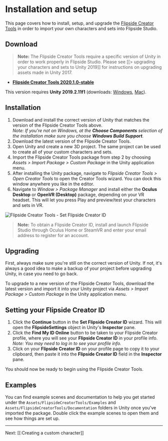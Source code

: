# Installation and setup

This page covers how to install, setup, and upgrade the [Flipside Creator Tools](/docs/2020.1/creator-tools) in order to import your own characters and sets into Flipside Studio.

## Download

> **Note:** The Flipside Creator Tools require a specific version of Unity in order to work properly in Flipside Studio.
> Please see [[> upgrading your characters and sets to Unity 2019]] for instructions on upgrading assets made in Unity 2017.

<!--
### Stable version

Use this version if you are using the stable version of Flipside Studio.
-->

* **[Flipside Creator Tools 2020.1.0-stable](https://www.flipsidexr.com/files/downloads/FlipsideCreatorTools-2020.1.0-stable.unitypackage)**

This version requires **Unity 2019.2.11f1** (downloads: [Windows](https://unity3d.com/get-unity/download?thank-you=update&download_nid=63169&os=Win), [Mac](https://unity3d.com/get-unity/download?thank-you=update&download_nid=63169&os=Mac)).

<!--
### Beta version

Use this version if you opted into the [Flipside Studio Beta](https://www.flipsidexr.com/beta-signup).

* **[Flipside Creator Tools 2020.2.0-beta1](https://www.flipsidexr.com/files/downloads/FlipsideCreatorTools-2020.2.0-beta1.unitypackage)**

This version requires **Unity 2019.2.11f1** (downloads: [Windows](https://unity3d.com/get-unity/download?thank-you=update&download_nid=63169&os=Win), [Mac](https://unity3d.com/get-unity/download?thank-you=update&download_nid=63169&os=Mac)).
-->

## Installation

1. Download and install the correct version of Unity that matches the version of the Flipside Creator Tools above.<br>
   _Note: If you're not on Windows, at the **Choose Components** selection of the installation make sure you choose **Windows Build Support**._
2. Download the latest version of the Flipside Creator Tools.
3. Open Unity and create a new 3D project. The same project can be used to create all of your custom characters and sets.
4. Import the Flipside Creator Tools package from step 2 by choosing _Assets > Import
   Package > Custom Package_ in the Unity application menu.
5. After installing the Unity package, navigate to _Flipside Creator Tools > Open Creator Tools_ to open the Creator Tools wizard. You can dock this window anywhere you like in the editor.
6. Navigate to _Window > Package Manager_ and install either the **Oculus Desktop** or **OpenVR (Desktop)** package, depending on your VR headset. This will let you press Play and preview/test your characters and sets in VR.

![Flipside Creator Tools - Set Flipside Creator ID](https://www.flipsidexr.com/files/docs/screenshots/flipside-creator-tools-enter-id.png)

> **Note:** To obtain a Flipside Creator ID, install and launch Flipside Studio through Oculus Home or SteamVR and enter your email address to register for an account.

## Upgrading

First, always make sure you're still on the correct version of Unity. If not, it's always a good idea to make a backup of your project before upgrading Unity, in case you need to go back.

To upgrade to a new version of the Flipside Creator Tools, download the latest version and import it into your Unity project via _Assets > Import Package > Custom Package_ in the Unity application menu.

## Setting your Flipside Creator ID

1. Click the **Continue** button in the **Set Flipside Creator ID** wizard. This will open the **FlipsideSettings** object in Unity's **Inspector** pane.
2. Click the **Find My ID Online** button to be taken to
   your Flipside Creator profile, where you will see your **Flipside Creator ID** in
   your profile info. _Note: You may need to log in to see your profile info._
3. Click on your **Flipside Creator ID** on your profile page to copy it to your
   clipboard, then paste it into the **Flipside Creator ID** field in the **Inspector**
   pane.

You should now be ready to begin using the Flipside Creator Tools.

## Examples

You can find example scenes and documentation to help you get started under the `Assets/FlipsideCreatorTools/Examples` and `Assets/FlipsideCreatorTools/Documentation` folders in Unity once you've imported the package. Double click the example scenes to open them and see how things are set up.

---

Next: [[:Creating a custom character]]
